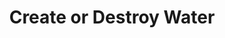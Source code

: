 ---
title: "Create or Destroy Water"
permalink: /spells/create-or-destroy-water/
tags:
  - Spell
available_for:
  - Cleric
  - Druid
level: "1st Level"
school: "Transmutation"
range: "30 ft"
area: "30 ft"
shape: "Cube"
comp:
  - V
  - S
  - M
material: "a drop of water if creating water, or a few grains of sand if destroying it."
description: |
  You either create or destroy water.

  ***Create Water.*** You create up to 10 gallons of clean water within range in an open container. Alternatively, the water falls as rain in a 30-foot cube within range.

  ***Destroy Water.*** You destroy up to 10 gallons of water in an open container within range. Alternatively, you destroy fog in a 30-foot cube within range.

  **At higher levels.** When you cast this spell using a spell slot of 2nd level or higher, you create or destroy 10 additional gallons of water, or the size of the cube increases by 5 feet, for each slot level above 1st.
excerpt: "You either create or destroy water."
source: "Basic Rules"
---